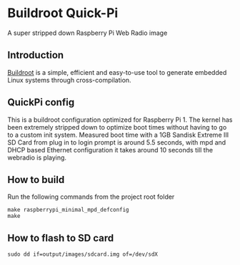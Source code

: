 # Buildroot Quick-Pi

A super stripped down Raspberry Pi Web Radio image

## Introduction

[Buildroot](https://buildroot.org/) is a simple, efficient and easy-to-use tool
to generate embedded Linux systems through cross-compilation.

## QuickPi config

This is a buildroot configuration optimized for Raspberry Pi 1. The kernel has
been extremely stripped down to optimize boot times without having to go to a
custom init system. Measured boot time with a 1GB Sandisk Extreme III SD Card
from plug in to login prompt is around 5.5 seconds, with mpd and DHCP based
Ethernet configuration it takes around 10 seconds till the webradio is playing.

## How to build

Run the following commands from the project root folder

    make raspberrypi_minimal_mpd_defconfig
    make

## How to flash to SD card

    sudo dd if=output/images/sdcard.img of=/dev/sdX

